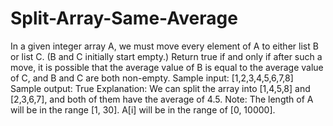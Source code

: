 # Split-Array-Same-Average
In a given integer array A, we must move every element of A to either list B or list C. (B and C 
initially start empty.) 
Return true if and only if after such a move, it is possible that the average value of B is equal to 
the average value of C, and B and C are both non-empty. 
Sample input: 
[1,2,3,4,5,6,7,8] 
Sample output:
True 
Explanation: We can split the array into [1,4,5,8] and [2,3,6,7], and both of them have the average 
of 4.5. 
Note: 
The length of A will be in the range [1, 30]. 
A[i] will be in the range of [0, 10000].
